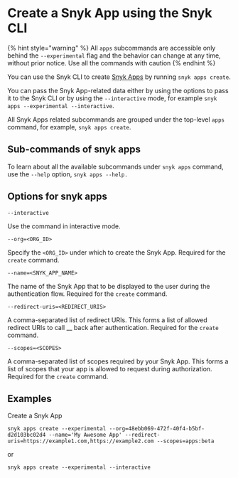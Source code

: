 # Create a Snyk App using the Snyk CLI

{% hint style="warning" %}
All `apps` subcommands are accessible only behind the `--experimental` flag and the behavior can change at any time, without prior notice. Use all the commands with caution
{% endhint %}

You can use the Snyk CLI to create [Snyk Apps](./) by running `snyk apps create`.

You can pass the Snyk App-related data either by using the options to pass it to the Snyk CLI or by using the `--interactive` mode, for example `snyk apps --experimental --interactive`.

All Snyk Apps related subcommands are grouped under the top-level `apps` command, for example, `snyk apps create`.

## Sub-commands of snyk apps

To learn about all the available subcommands under `snyk apps` command, use the `--help` option, `snyk apps --help.`

## Options for snyk apps

`--interactive`

Use the command in interactive mode.

`--org=<ORG_ID>`

Specify the `<ORG_ID>` under which to create the Snyk App. Required for the `create` command.

`--name=<SNYK_APP_NAME>`

The name of the Snyk App that to be displayed to the user during the authentication flow. Required for the `create` command.

`--redirect-uris=<REDIRECT_URIS>`

A comma-separated list of redirect URIs. This forms a list of allowed redirect URIs to call \_\_ back after authentication. Required for the `create` command.

`--scopes=<SCOPES>`

A comma-separated list of scopes required by your Snyk App. This forms a list of scopes that your app is allowed to request during authorization. Required for the `create` command.

## Examples

Create a Snyk App

`snyk apps create --experimental --org=48ebb069-472f-40f4-b5bf-d2d103bc02d4 --name='My Awesome App' --redirect-uris=https://example1.com,https://example2.com --scopes=apps:beta`

or

`snyk apps create --experimental --interactive`
